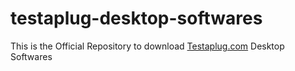 # testaplug-desktop-softwares
This is the Official Repository to download [Testaplug.com](http://www.testaplug.com) Desktop Softwares
